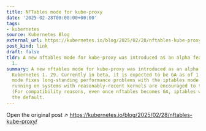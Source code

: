 ```yaml
---
title: NFTables mode for kube-proxy
date: '2025-02-28T00:00:00+00:00'
tags:
- kubernetes
source: Kubernetes Blog
external_url: https://kubernetes.io/blog/2025/02/28/nftables-kube-proxy/
post_kind: link
draft: false
tldr: A new nftables mode for kube-proxy was introduced as an alpha feature in Kubernetes
  1.
summary: A new nftables mode for kube-proxy was introduced as an alpha feature in
  Kubernetes 1. 29. Currently in beta, it is expected to be GA as of 1. 33. The new
  mode fixes long-standing performance problems with the iptables mode and all users
  running on systems with reasonably-recent kernels are encouraged to try it out.
  (For compatibility reasons, even once nftables becomes GA, iptables will still be
  the default.
---
```

Open the original post ↗ https://kubernetes.io/blog/2025/02/28/nftables-kube-proxy/
